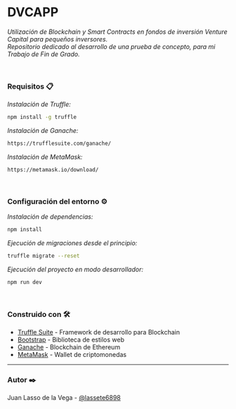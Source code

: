 # DVCAPP
*Utilización de Blockchain y Smart Contracts en fondos de inversión Venture Capital para pequeños inversores.*
<br>
*Repositorio dedicado al desarrollo de una prueba de concepto, para mi Trabajo de Fin de Grado.*

<br>

### Requisitos 📋

*Instalación de Truffle:*
```bash
npm install -g truffle
```

*Instalación de Ganache:*
```bash
https://trufflesuite.com/ganache/
```

*Instalación de MetaMask:*
```bash
https://metamask.io/download/
```

<br>

### Configuración del entorno ⚙️

*Instalación de dependencias:*
```bash
npm install
```

*Ejecución de migraciones desde el principio:*
```bash
truffle migrate --reset
```

*Ejecución del proyecto en modo desarrollador:*
```bash
npm run dev
```

<br>

### Construido con 🛠️

- [Truffle Suite](https://trufflesuite.com) - Framework de desarrollo para Blockchain
- [Bootstrap](https://getbootstrap.com) - Biblioteca de estilos web
- [Ganache](https://trufflesuite.com/ganache/) - Blockchain de Ethereum
- [MetaMask](https://metamask.io) - Wallet de criptomonedas

<hr>

### Autor ✒️

Juan Lasso de la Vega - [@lassete6898](https://github.com/lassete6898)
